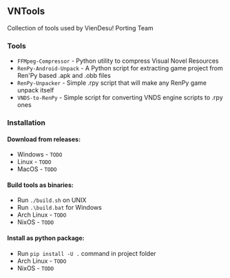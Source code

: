 ## VNTools
Collection of tools used by VienDesu! Porting Team

### Tools
* `FFMpeg-Compressor` - Python utility to compress Visual Novel Resources
* `RenPy-Android-Unpack` - A Python script for extracting game project from Ren'Py based .apk and .obb files
* `RenPy-Unpacker` - Simple .rpy script that will make any RenPy game unpack itself
* `VNDS-to-RenPy` - Simple script for converting VNDS engine scripts to .rpy ones

### Installation
#### Download from releases:
  * Windows - `TODO`
  * Linux - `TODO`
  * MacOS - `TODO`

#### Build tools as binaries:
  * Run `./build.sh` on UNIX 
  * Run `.\build.bat` for Windows
  * Arch Linux - `TODO`
  * NixOS - `TODO`

#### Install as python package:
  * Run `pip install -U .` command in project folder
  * Arch Linux - `TODO`
  * NixOS - `TODO`
